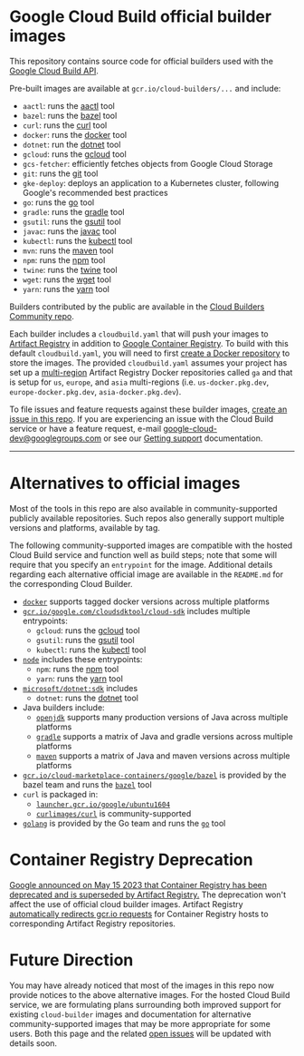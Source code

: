 # Google Cloud Build official builder images

This repository contains source code for official builders used with the [Google
Cloud Build API](https://cloud.google.com/cloud-build/docs/).

Pre-built images are available at `gcr.io/cloud-builders/...` and include:

*   `aactl`: runs the [aactl](https://github.com/GoogleCloudPlatform/aactl) tool
*   `bazel`: runs the [bazel](https://bazel.io) tool
*   `curl`: runs the [curl](https://curl.haxx.se) tool
*   `docker`: runs the [docker](https://docker.com) tool
*   `dotnet`: run the [dotnet](https://docs.microsoft.com/dotnet/core/tools/) tool
*   `gcloud`: runs the [gcloud](https://cloud.google.com/sdk/gcloud/) tool
*   `gcs-fetcher`: efficiently fetches objects from Google Cloud Storage
*   `git`: runs the [git](https://git-scm.com/) tool
*   `gke-deploy`: deploys an application to a Kubernetes cluster, following Google's recommended best practices
*   `go`: runs the [go](https://golang.org/cmd/go) tool
*   `gradle`: runs the [gradle](https://gradle.org/) tool
*   `gsutil`: runs the [gsutil](https://cloud.google.com/storage/docs/gsutil) tool
*   `javac`: runs the [javac](https://docs.oracle.com/javase/7/docs/technotes/tools/windows/javac.html) tool
*   `kubectl`: runs the [kubectl](https://kubernetes.io/docs/user-guide/kubectl-overview/) tool
*   `mvn`: runs the [maven](https://maven.apache.org/) tool
*   `npm`: runs the [npm](https://docs.npmjs.com/) tool
*   `twine`: runs the [twine](https://twine.readthedocs.io/) tool
*   `wget`: runs the [wget](https://www.gnu.org/software/wget/) tool
*   `yarn`: runs the [yarn](https://yarnpkg.com/) tool

Builders contributed by the public are available in the [Cloud Builders
Community
repo](https://github.com/GoogleCloudPlatform/cloud-builders-community).

Each builder includes a `cloudbuild.yaml` that will push your images to [Artifact
Registry](https://cloud.google.com/artifact-registry) in addition to [Google Container
Registry](https://cloud.google.com/container-registry). To build with this default `cloudbuild.yaml`,
you will need to first [create a Docker
repository](https://cloud.google.com/artifact-registry/docs/docker/store-docker-container-images#create)
to store the images. The provided `cloudbuild.yaml` assumes your project has set up a [multi-region](https://cloud.google.com/artifact-registry/docs/repositories/repo-locations#location-mr) Artifact
Registry Docker repositories called `ga` and that is setup for `us`, `europe`, and `asia` multi-regions (i.e. `us-docker.pkg.dev`, `europe-docker.pkg.dev`, `asia-docker.pkg.dev`).

To file issues and feature requests against these builder images,
[create an issue in this repo](https://github.com/GoogleCloudPlatform/cloud-builders/issues/new).
If you are experiencing an issue with the Cloud Build service or
have a feature request, e-mail google-cloud-dev@googlegroups.com
or see our [Getting support](https://cloud.google.com/cloud-build/docs/getting-support)
documentation.

---

# Alternatives to official images

Most of the tools in this repo are also available in
community-supported publicly available repositories. Such
repos also generally support multiple versions and platforms,
available by tag.

The following community-supported images are compatible with the
hosted Cloud Build service and function well as build steps; note that
some will require that you specify an `entrypoint` for the image. Additional
details regarding each alternative official image are available in the `README.md`
for the corresponding Cloud Builder.

*   [`docker`](https://hub.docker.com/_/docker/) supports tagged docker versions across multiple platforms
*   [`gcr.io/google.com/cloudsdktool/cloud-sdk`](https://github.com/GoogleCloudPlatform/cloud-sdk-docker) includes multiple entrypoints:
    *   `gcloud`: runs the [gcloud](https://cloud.google.com/sdk/gcloud/) tool
    *   `gsutil`: runs the [gsutil](https://cloud.google.com/storage/docs/gsutil) tool
    *   `kubectl`: runs the [kubectl](https://kubernetes.io/docs/user-guide/kubectl-overview/) tool
*   [`node`](https://hub.docker.com/_/node) includes these entrypoints:
    *   `npm`: runs the [npm](https://docs.npmjs.com/) tool
    *   `yarn`: runs the [yarn](https://yarnpkg.com/) tool
*   [`microsoft/dotnet:sdk`](https://hub.docker.com/_/microsoft-dotnet-core) includes
    *   `dotnet`: runs the [dotnet](https://docs.microsoft.com/dotnet/core/tools/) tool
*   Java builders include:
    *   [`openjdk`](https://hub.docker.com/_/openjdk) supports many production versions of Java across multiple platforms
    *   [`gradle`](https://hub.docker.com/_/gradle/) supports a matrix of Java and gradle versions across multiple platforms
    *   [`maven`](https://hub.docker.com/_/maven/) supports a matrix of Java and maven versions across multiple platforms
*   [`gcr.io/cloud-marketplace-containers/google/bazel`](http://gcr.io/cloud-marketplace-containers/google/bazel) is provided by the bazel team and runs the [`bazel`](https://bazel.build/) tool
*   `curl` is packaged in:
    *   [`launcher.gcr.io/google/ubuntu1604`](https://console.cloud.google.com/launcher/details/google/ubuntu1604)
    *   [`curlimages/curl`](https://hub.docker.com/r/curlimages/curl) is community-supported
*   [`golang`](https://hub.docker.com/_/golang) is provided by the Go team and runs the [`go`](https://golang.org/cmd/go/) tool

# Container Registry Deprecation

[Google announced on May 15 2023 that Container Registry has been deprecated and is superseded by Artifact Registry.](https://cloud.google.com/container-registry/docs/deprecations/container-registry-deprecation) The deprecation won't affect the use of official cloud builder images. Artifact Registry [automatically redirects gcr.io requests](https://cloud.google.com/artifact-registry/docs/transition/transition-from-gcr#transition-options) for Container Registry hosts to corresponding Artifact Registry repositories.

# Future Direction

You may have already noticed that most of the images in this repo now provide notices to the
above alternative images. For the hosted Cloud Build service, we are formulating plans
surrounding both improved support for existing `cloud-builder` images and documentation for
alternative community-supported images that may be more appropriate for some users. Both this
page and the related [open issues](https://github.com/GoogleCloudPlatform/cloud-builders/labels/augmentation)
will be updated with details soon.
